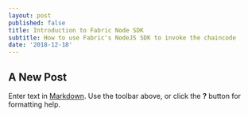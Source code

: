 ```yaml
---
layout: post
published: false
title: Introduction to Fabric Node SDK
subtitle: How to use Fabric's NodeJS SDK to invoke the chaincode
date: '2018-12-18'
---
```

## A New Post

Enter text in [Markdown](http://daringfireball.net/projects/markdown/). Use the toolbar above, or click the **?** button for formatting help.
